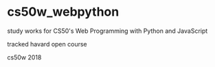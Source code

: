 # cs50w_webpython
study works for CS50's Web Programming with Python and JavaScript

tracked havard open course

cs50w 2018
